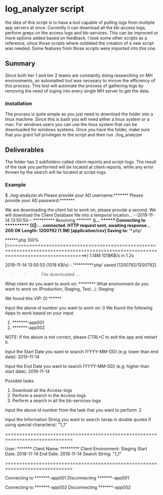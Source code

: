 # log_analyzer script
the idea of this script is to have a tool capable of pulling logs from multiple app servers at once. Currently it can download all the bb-access logs, perform greps on the access logs and bb-services. 
This can be improved or more options added based on feedback. I took some other scripts as a reference, since those scripts where outdated the creation of a new script was needed. Some features from those scripts were imported into this one.

## Summary
Since both tier 1 and tier 2 teams are constantly doing researching on MH environments, an automatted tool was necesary to imrove the efficiency of this process. 
This tool will automate the process of gathering logs by removing the need of loging into every single MH server to get the data. 

### Installation
The process is quite simple as you just need to download the folder into a linux machine. Since this is bash you will need aither a linux system or a mac. For windows users you can use the linux system that can be downloaded for windows systems. 
Once you have the folder, make sure that you grant full privileges to the script and then run ./log_analyzer 

## Deliverables
The folder has 2 subfolders called client-reports and script-logs. The result of the task you performed will be located at client-reports, while any error thrown by the search will be located at script-logs.

### Example 

$ ./log-analyzer.sh
Please provide your AD username:*******
Please provide your AD password:*******

We are downloading the client list to work on, please provide a second.
We will download the Client Database file into a temporal location...
--2019-11-14 13:50:50--  **********
Resolving ******* (**********)... ******
Connecting to ********** (********)|********|:****... connected.
HTTP request sent, awaiting response... 200 OK
Length: 1200792 (1.1M) [application/csv]
Saving to: ‘*******.php’

******.php                                100%[========================================================================================================================================>]   1.14M  1018KB/s    in 1.2s

2019-11-14 13:50:53 (1018 KB/s) - ‘*********.php’ saved [1200792/1200792]


>>> File downloaded ...

What client  do you want to work on: ********
What environment do you want to work on (Production, Staging, Test...): Staging

We found this VIP:
0) ******

Input the above id number you want to work on: 0
We found the following Apps to work based on your input:
1) *******-app001
2) *******-app002

NOTE: If the above is not correct, please CTRL+C to exit the app and restart it.

Input the Start Date you want to search (YYYY-MM-DD) (e.g: lower than end date): 2019-11-14

Input the End Date you want to search (YYYY-MM-DD) (e.g: higher than start date): 2019-11-14

Possible tasks

1) Download all the Access-logs
2) Perform a search in the Access-logs
3)  Perform a search in all the bb-services-logs

Input the above id number from the task that you want to perform:  2

Input the Information String you want to search (wrap in double quotes if using special characters): "1_1"

==============================================================================

User: *******
Client Name: *********
Client Environment: Staging
Start Date: 2019-11-14
End Date: 2019-11-14
Search String: "1_1"

==============================================================================


Connecting to *******-app001
Disconnecting *******-app001

Connecting to *******-app002
Disconnecting *******-app002
